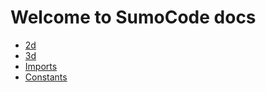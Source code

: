 # Welcome to SumoCode docs

- [2d](2d/index.md)
- [3d](3d/index.md)
- [Imports](imports/index.md)
- [Constants](constants/index.md)
